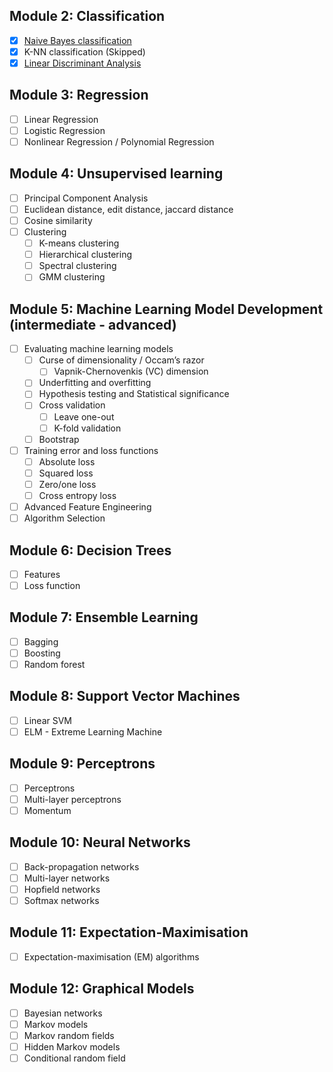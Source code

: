 
## Module 2: Classification

- [X] [Naive Bayes classification](https://izhangzhihao.github.io/2017/11/16/朴素贝叶斯分类/)
- [X] K-NN classification (Skipped)
- [X] [Linear Discriminant Analysis](https://izhangzhihao.github.io/2017/11/17/主成分分析(PCA)和线性判别分析(LDA)/)

## Module 3: Regression

- [ ] Linear Regression
- [ ] Logistic Regression
- [ ] Nonlinear Regression / Polynomial Regression

## Module 4: Unsupervised learning

- [ ] Principal Component Analysis
- [ ] Euclidean distance, edit distance, jaccard distance
- [ ] Cosine similarity
- [ ] Clustering
    - [ ] K-means clustering
    - [ ] Hierarchical clustering
    - [ ] Spectral clustering
    - [ ] GMM clustering

## Module 5: Machine Learning Model Development (intermediate - advanced)

- [ ] Evaluating machine learning models
    - [ ] Curse of dimensionality / Occam’s razor
        - [ ] Vapnik-Chernovenkis (VC) dimension
    - [ ] Underfitting and overfitting
    - [ ] Hypothesis testing and Statistical significance
    - [ ] Cross validation
        - [ ] Leave one-out
        - [ ] K-fold validation
    - [ ] Bootstrap
- [ ] Training error and loss functions
    - [ ] Absolute loss
    - [ ] Squared loss
    - [ ] Zero/one loss
    - [ ] Cross entropy loss
- [ ] Advanced Feature Engineering
- [ ] Algorithm Selection

## Module 6: Decision Trees 

- [ ] Features
- [ ] Loss function

## Module 7: Ensemble Learning

- [ ] Bagging
- [ ] Boosting
- [ ] Random forest

## Module 8: Support Vector Machines

- [ ] Linear SVM
- [ ] ELM - Extreme Learning Machine

## Module 9: Perceptrons

- [ ] Perceptrons
- [ ] Multi-layer perceptrons
- [ ] Momentum

## Module 10: Neural Networks

- [ ] Back-propagation networks
- [ ] Multi-layer networks
- [ ] Hopfield networks
- [ ] Softmax networks

## Module 11: Expectation-Maximisation

- [ ] Expectation-maximisation (EM) algorithms

## Module 12: Graphical Models

- [ ] Bayesian networks
- [ ] Markov models
- [ ] Markov random fields
- [ ] Hidden Markov models
- [ ] Conditional random field